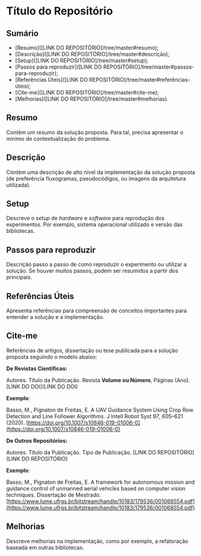 # Título do Repositório

## Sumário

- [Resumo]([LINK DO REPOSITÓRIO]/tree/master#resumo);
- [Descrição]([LINK DO REPOSITÓRIO]/tree/master#descrição);
- [Setup]([LINK DO REPOSITÓRIO]/tree/master#setup);
- [Passos para reproduzir]([LINK DO REPOSITÓRIO]/tree/master#passos-para-reproduzir);
- [Referências Úteis]([LINK DO REPOSITÓRIO]/tree/master#referências-úteis);
- [Cite-me]([LINK DO REPOSITÓRIO]/tree/master#cite-me);
- [Melhorias]([LINK DO REPOSITÓRIO]/tree/master#melhorias).

## Resumo

Contém um resumo da solução proposta. Para tal, precisa apresentar o minimo de contextualização do problema.

## Descrição

Contém uma descrição de alto nível da implementação da solução proposta (de preferência fluxogramas, pseudocódigos, ou imagens da arquitetura utilizada).

## Setup

Descreve o _setup_ de _hardware_ e _software_ para reprodução dos experimentos. Por exemplo, sistema operacional utilizado e versão das bibliotecas.

## Passos para reproduzir

Descrição passo a passo de como reproduzir o experimento ou utilizar a solução. Se houver muitos passos, podem ser resumidos a partir dos principais.

## Referências Úteis

Apresenta referências para compreensão de conceitos importantes para entender a solução e a implementação.

## Cite-me

Referências de artigos, dissertação ou tese publicada para a solução proposta seguindo o modelo abaixo:

**De Revistas Científicas:**

Autores. Título da Publicação. Revista **Volume ou Número**, Páginas (Ano). [LINK DO DOI](LINK DO DOI)

**Exemplo**:

Basso, M., Pignaton de Freitas, E. A UAV Guidance System Using Crop Row Detection and Line Follower Algorithms. J Intell Robot Syst *97*, 605–621 (2020). [https://doi.org/10.1007/s10846-019-01006-0](https://doi.org/10.1007/s10846-019-01006-0)

**De Outros Repositórios:**

Autores. Título da Publicação. Tipo de Publicação. [LINK DO REPOSITÓRIO](LINK DO REPOSITÓRIO)

**Exemplo**:

Basso, M., Pignaton de Freitas, E. A framework for autonomous mission and guidance control of unmanned aerial vehicles based on computer vision techniques. Dissertação de Mestrado. [https://www.lume.ufrgs.br/bitstream/handle/10183/179536/001068554.pdf](https://www.lume.ufrgs.br/bitstream/handle/10183/179536/001068554.pdf)

## Melhorias

Descreve melhorias na implementação, como por exemplo, a refatoração baseada em outras bibliotecas.

